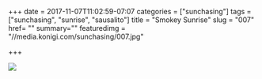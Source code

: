 +++
date = 2017-11-07T11:02:59-07:07
categories = ["sunchasing"]
tags = ["sunchasing", "sunrise", "sausalito"]
title = "Smokey Sunrise"
slug = "007"
href= ""
summary=""
featuredimg = "//media.konigi.com/sunchasing/007.jpg"

+++

<img src="//media.konigi.com/sunchasing/007.jpg" />
